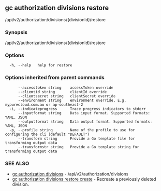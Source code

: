 ## gc authorization divisions restore

/api/v2/authorization/divisions/{divisionId}/restore

### Synopsis

/api/v2/authorization/divisions/{divisionId}/restore

### Options

```
  -h, --help   help for restore
```

### Options inherited from parent commands

```
      --accesstoken string    accessToken override
      --clientid string       clientId override
      --clientsecret string   clientSecret override
      --environment string    environment override. E.g. mypurecloud.com.au or ap-southeast-2
  -i, --indicateprogress      Trace progress indicators to stderr
      --inputformat string    Data input format. Supported formats: YAML, JSON
      --outputformat string   Data output format. Supported formats: YAML, JSON
  -p, --profile string        Name of the profile to use for configuring the cli (default "DEFAULT")
      --transform string      Provide a Go template file for transforming output data
      --transformstr string   Provide a Go template string for transforming output data
```

### SEE ALSO

* [gc authorization divisions](gc_authorization_divisions.html)	 - /api/v2/authorization/divisions
* [gc authorization divisions restore create](gc_authorization_divisions_restore_create.html)	 - Recreate a previously deleted division.



